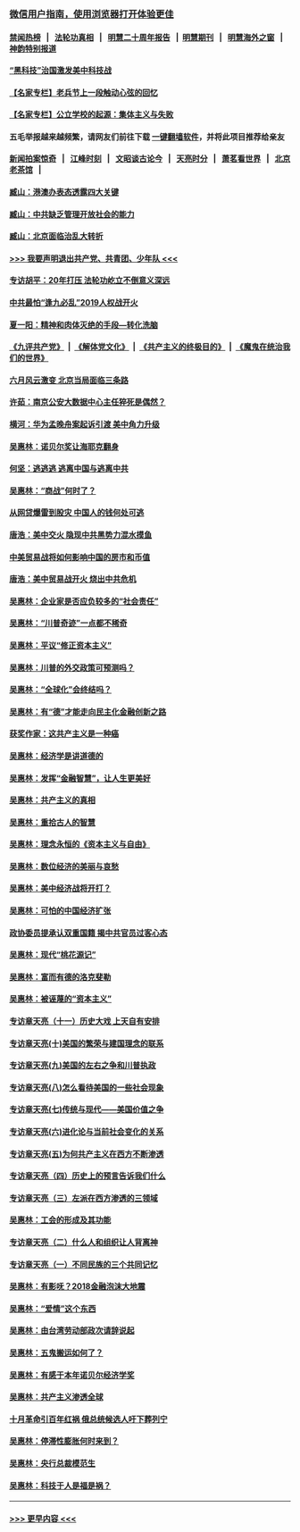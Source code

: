 ### [微信用户指南，使用浏览器打开体验更佳](https://github.com/gfw-breaker/banned-news1/blob/master/indexes/wechat-guide.md?t=0)
#### [禁闻热榜](热点新闻.md?t=0)  &nbsp;&nbsp;|&nbsp;&nbsp; [法轮功真相](https://github.com/gfw-breaker/truth/blob/master/README.md?t=0) &nbsp;&nbsp;|&nbsp;&nbsp; [明慧二十周年报告](https://github.com/gfw-breaker/mh-reports/blob/master/README.md?t=0) &nbsp;&nbsp;|&nbsp;&nbsp;[明慧期刊](https://github.com/gfw-breaker/mh-qikan) &nbsp;&nbsp;|&nbsp;&nbsp; [明慧海外之窗](https://github.com/gfw-breaker/mh-news/blob/master/README.md?t=0) &nbsp;&nbsp;|&nbsp;&nbsp; [神韵特别报道](https://github.com/gfw-breaker/mh-news/blob/master/shenyun.md?t=0)
#### [“黑科技”治国激发美中科技战](../pages/nsc423/n11638056.md?t=02072155) 
#### [【名家专栏】老兵节上一段触动心弦的回忆](../pages/nsc423/n11646016.md?t=02072155) 
#### [【名家专栏】公立学校的起源：集体主义与失败](../pages/nsc423/n11601833.md?t=02072155) 
#### 五毛举报越来越频繁，请网友们前往下载 [一键翻墙软件](https://github.com/gfw-breaker/ssr-accounts)，并将此项目推荐给亲友
#### [新闻拍案惊奇](https://github.com/gfw-breaker/banned-news1/blob/master/pages/link4.md) &nbsp;&nbsp;|&nbsp;&nbsp; [江峰时刻](https://github.com/gfw-breaker/banned-news1/blob/master/pages/link4.md) &nbsp;&nbsp;|&nbsp;&nbsp; [文昭谈古论今](https://github.com/gfw-breaker/banned-news1/blob/master/pages/link4.md) &nbsp;&nbsp;|&nbsp;&nbsp; [天亮时分](https://github.com/gfw-breaker/banned-news1/blob/master/pages/link4.md) &nbsp;&nbsp;|&nbsp;&nbsp; [萧茗看世界](https://github.com/gfw-breaker/banned-news1/blob/master/pages/link4.md) &nbsp;&nbsp;|&nbsp;&nbsp; [北京老茶馆](https://github.com/gfw-breaker/banned-news1/blob/master/pages/link4.md) &nbsp;&nbsp;|&nbsp;&nbsp; 
#### [臧山：港澳办表态透露四大关键](../pages/nsc423/n11421628.md?t=02072155) 
#### [臧山：中共缺乏管理开放社会的能力](../pages/nsc423/n11407457.md?t=02072155) 
#### [臧山：北京面临治乱大转折](../pages/nsc423/n11406895.md?t=02072155) 
#### [>>> 我要声明退出共产党、共青团、少年队 <<<](https://github.com/begood0513/goodnews/blob/master/quit/letter.md) 
#### [专访胡平：20年打压 法轮功屹立不倒意义深远](../pages/nsc423/n11398800.md?t=02072155) 
#### [中共最怕“逢九必乱”2019人权战开火](../pages/nsc423/n11385248.md?t=02072155) 
#### [夏一阳：精神和肉体灭绝的手段—转化洗脑](../pages/nsc423/n11368250.md?t=02072155) 
#### [《九评共产党》](https://github.com/begood0513/9ping.md/blob/master/README.md) &nbsp;|&nbsp; [《解体党文化》](../../../../jtdwh.md/blob/master/README.md)  &nbsp;|&nbsp; [《共产主义的终极目的》](../../../../gczydzjmd.md/blob/master/README.md) &nbsp;|&nbsp; [《魔鬼在统治我们的世界》](../../../../mgztzwmdsj.md/blob/master/README.md) 
#### [六月风云激变 北京当局面临三条路](../pages/nsc423/n11313668.md?t=02072155) 
#### [许茹：南京公安大数据中心主任猝死是偶然？](../pages/nsc423/n11064744.md?t=02072155) 
#### [横河：华为孟晚舟案起诉引渡 美中角力升级](../pages/nsc423/n11027230.md?t=02072155) 
#### [吴惠林：诺贝尔奖让海耶克翻身](../pages/nsc423/n10890049.md?t=02072155) 
#### [何坚：逃逃逃 逃离中国与逃离中共](../pages/nsc423/n10592891.md?t=02072155) 
#### [吴惠林：“商战”何时了？](../pages/nsc423/n10573558.md?t=02072155) 
#### [从网贷爆雷到股灾 中国人的钱何处可逃](../pages/nsc423/n10572800.md?t=02072155) 
#### [唐浩：美中交火 隐现中共黑势力混水摸鱼](../pages/nsc423/n10544040.md?t=02072155) 
#### [中美贸易战将如何影响中国的房市和币值](../pages/nsc423/n10543697.md?t=02072155) 
#### [唐浩：美中贸易战开火 烧出中共危机](../pages/nsc423/n10540126.md?t=02072155) 
#### [吴惠林：企业家是否应负较多的“社会责任”](../pages/nsc423/n10535022.md?t=02072155) 
#### [吴惠林：“川普奇迹”一点都不稀奇](../pages/nsc423/n10512808.md?t=02072155) 
#### [吴惠林：平议“修正资本主义”](../pages/nsc423/n10495724.md?t=02072155) 
#### [吴惠林：川普的外交政策可预测吗？](../pages/nsc423/n10462387.md?t=02072155) 
#### [吴惠林：“全球化”会终结吗？](../pages/nsc423/n10452838.md?t=02072155) 
#### [吴惠林：有“德”才能走向民主化金融创新之路](../pages/nsc423/n10432292.md?t=02072155) 
#### [获奖作家：这共产主义是一种癌](../pages/nsc423/n10431541.md?t=02072155) 
#### [吴惠林：经济学是讲道德的](../pages/nsc423/n10398014.md?t=02072155) 
#### [吴惠林：发挥“金融智慧”，让人生更美好](../pages/nsc423/n10375019.md?t=02072155) 
#### [吴惠林：共产主义的真相](../pages/nsc423/n10351394.md?t=02072155) 
#### [吴惠林：重拾古人的智慧](../pages/nsc423/n10337691.md?t=02072155) 
#### [吴惠林：理念永恒的《资本主义与自由》](../pages/nsc423/n10316274.md?t=02072155) 
#### [吴惠林：数位经济的美丽与哀愁](../pages/nsc423/n10292946.md?t=02072155) 
#### [吴惠林：美中经济战将开打？](../pages/nsc423/n10258825.md?t=02072155) 
#### [吴惠林：可怕的中国经济扩张](../pages/nsc423/n10219147.md?t=02072155) 
#### [政协委员提承认双重国籍 揭中共官员过客心态](../pages/nsc423/n10208809.md?t=02072155) 
#### [吴惠林：现代“桃花源记”](../pages/nsc423/n10185234.md?t=02072155) 
#### [吴惠林：富而有德的洛克斐勒](../pages/nsc423/n10142264.md?t=02072155) 
#### [吴惠林：被诬蔑的“资本主义”](../pages/nsc423/n10124816.md?t=02072155) 
#### [专访章天亮（十一）历史大戏 上天自有安排](../pages/nsc423/n10094905.md?t=02072155) 
#### [专访章天亮(十)美国的繁荣与建国理念的联系](../pages/nsc423/n10094899.md?t=02072155) 
#### [专访章天亮(九)美国的左右之争和川普执政](../pages/nsc423/n10094889.md?t=02072155) 
#### [专访章天亮(八)怎么看待美国的一些社会现象](../pages/nsc423/n10094857.md?t=02072155) 
#### [专访章天亮(七)传统与现代——美国价值之争](../pages/nsc423/n10093140.md?t=02072155) 
#### [专访章天亮(六)进化论与当前社会变化的关系](../pages/nsc423/n10092036.md?t=02072155) 
#### [专访章天亮(五)为何共产主义在西方不断渗透](../pages/nsc423/n10083620.md?t=02072155) 
#### [专访章天亮（四）历史上的预言告诉我们什么](../pages/nsc423/n10083606.md?t=02072155) 
#### [专访章天亮（三）左派在西方渗透的三领域](../pages/nsc423/n10081115.md?t=02072155) 
#### [吴惠林：工会的形成及其功能](../pages/nsc423/n10080633.md?t=02072155) 
#### [专访章天亮（二）什么人和组织让人背离神](../pages/nsc423/n10076637.md?t=02072155) 
#### [专访章天亮（一）不同民族的三个共同记忆](../pages/nsc423/n10074188.md?t=02072155) 
#### [吴惠林：有影呒？2018金融泡沫大地震](../pages/nsc423/n10040534.md?t=02072155) 
#### [吴惠林：“爱情”这个东西](../pages/nsc423/n10019423.md?t=02072155) 
#### [吴惠林：由台湾劳动部政次请辞说起](../pages/nsc423/n9979679.md?t=02072155) 
#### [吴惠林：五鬼搬运如何了？](../pages/nsc423/n9925338.md?t=02072155) 
#### [吴惠林：有感于本年诺贝尔经济学奖](../pages/nsc423/n9871883.md?t=02072155) 
#### [吴惠林：共产主义渗透全球](../pages/nsc423/n9812748.md?t=02072155) 
#### [十月革命引百年红祸 俄总统候选人吁下葬列宁](../pages/nsc423/n9810182.md?t=02072155) 
#### [吴惠林：停滞性膨胀何时来到？](../pages/nsc423/n9764136.md?t=02072155) 
#### [吴惠林：央行总裁模范生](../pages/nsc423/n9728134.md?t=02072155) 
#### [吴惠林：科技于人是福是祸？](../pages/nsc423/n9672982.md?t=02072155) 

----
#### [ >>> 更早内容 <<< ](../indexes/nsc423-earlier.md)
